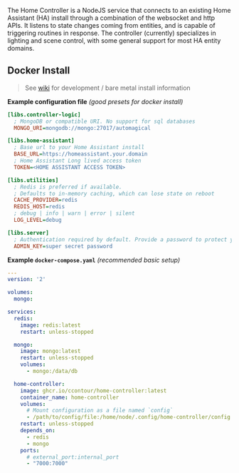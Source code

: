 The Home Controller is a NodeJS service that connects to an existing Home Assistant (HA) install through a combination of the websocket and http APIs.
It listens to state changes coming from entities, and is capable of triggering routines in response.
The controller (currently) specializes in lighting and scene control, with some general support for most HA entity domains.

## Docker Install

> See [wiki](https://github.com/ccontour/automagical/wiki) for development / bare metal install information

**Example configuration file** *(good presets for docker install)*

```ini
[libs.controller-logic]
  ; MongoDB or compatible URI. No support for sql databases
  MONGO_URI=mongodb://mongo:27017/automagical

[libs.home-assistant]
  ; Base url to your Home Assistant install
  BASE_URL=https://homeassistant.your.domain
  ; Home Assistant Long lived access token
  TOKEN=<HOME ASSISTANT ACCESS TOKEN>

[libs.utilities]
  ; Redis is preferred if available.
  ; Defaults to in-memory caching, which can lose state on reboot
  CACHE_PROVIDER=redis
  REDIS_HOST=redis
  ; debug | info | warn | error | silent
  LOG_LEVEL=debug

[libs.server]
  ; Authentication required by default. Provide a password to protect your stuff
  ADMIN_KEY=super secret password
```

**Example `docker-compose.yaml`** *(recommended basic setup)*

```yaml
---
version: '2'

volumes:
  mongo:

services:
  redis:
    image: redis:latest
    restart: unless-stopped

  mongo:
    image: mongo:latest
    restart: unless-stopped
    volumes:
      - mongo:/data/db

  home-controller:
    image: ghcr.io/ccontour/home-controller:latest
    container_name: home-controller
    volumes:
      # Mount configuration as a file named `config`
      - /path/to/config/file:/home/node/.config/home-controller/config
    restart: unless-stopped
    depends_on:
      - redis
      - mongo
    ports:
      # external_port:internal_port
      - "7000:7000"
```
